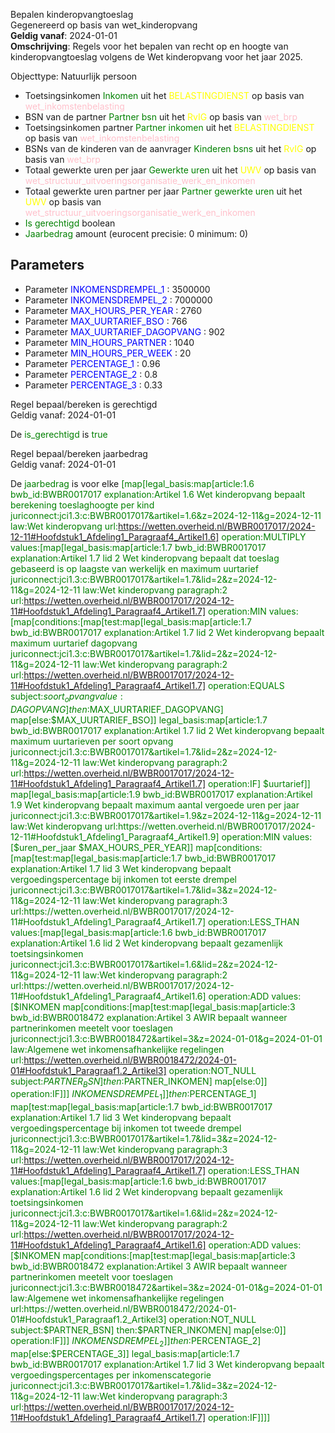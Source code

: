Bepalen kinderopvangtoeslag \
Gegenereerd op basis van wet_kinderopvang \
**Geldig vanaf**: 2024-01-01 \
**Omschrijving**: Regels voor het bepalen van recht op en hoogte van kinderopvangtoeslag volgens de Wet kinderopvang voor het jaar 2025.


Objecttype: Natuurlijk persoon
- Toetsingsinkomen <span style="color:green">Inkomen</span> uit het <span style="color:yellow"> BELASTINGDIENST </span> op basis van <span style="color:pink"> wet_inkomstenbelasting </span>
- BSN van de partner <span style="color:green">Partner bsn</span> uit het <span style="color:yellow"> RvIG </span> op basis van <span style="color:pink"> wet_brp </span>
- Toetsingsinkomen partner <span style="color:green">Partner inkomen</span> uit het <span style="color:yellow"> BELASTINGDIENST </span> op basis van <span style="color:pink"> wet_inkomstenbelasting </span>
- BSNs van de kinderen van de aanvrager <span style="color:green">Kinderen bsns</span> uit het <span style="color:yellow"> RvIG </span> op basis van <span style="color:pink"> wet_brp </span>
- Totaal gewerkte uren per jaar <span style="color:green">Gewerkte uren</span> uit het <span style="color:yellow"> UWV </span> op basis van <span style="color:pink"> wet_structuur_uitvoeringsorganisatie_werk_en_inkomen </span>
- Totaal gewerkte uren partner per jaar <span style="color:green">Partner gewerkte uren</span> uit het <span style="color:yellow"> UWV </span> op basis van <span style="color:pink"> wet_structuur_uitvoeringsorganisatie_werk_en_inkomen </span>
- <span style="color:green">Is gerechtigd</span> boolean
- <span style="color:green">Jaarbedrag</span> amount (eurocent precisie: 0 minimum: 0)

## Parameters ##
- Parameter <span style="color:blue">INKOMENSDREMPEL_1</span> : 3500000
- Parameter <span style="color:blue">INKOMENSDREMPEL_2</span> : 7000000
- Parameter <span style="color:blue">MAX_HOURS_PER_YEAR</span> : 2760
- Parameter <span style="color:blue">MAX_UURTARIEF_BSO</span> : 766
- Parameter <span style="color:blue">MAX_UURTARIEF_DAGOPVANG</span> : 902
- Parameter <span style="color:blue">MIN_HOURS_PARTNER</span> : 1040
- Parameter <span style="color:blue">MIN_HOURS_PER_WEEK</span> : 20
- Parameter <span style="color:blue">PERCENTAGE_1</span> : 0.96
- Parameter <span style="color:blue">PERCENTAGE_2</span> : 0.8
- Parameter <span style="color:blue">PERCENTAGE_3</span> : 0.33


Regel bepaal/bereken is gerechtigd \
Geldig vanaf: 2024-01-01

De <span style="color: green">is_gerechtigd</span> is
<span style="color:green">true</span>


Regel bepaal/bereken jaarbedrag \
Geldig vanaf: 2024-01-01

De <span style="color: green">jaarbedrag</span> is
voor elke <span style="color:green">[map[legal_basis:map[article:1.6 bwb_id:BWBR0017017 explanation:Artikel 1.6 Wet kinderopvang bepaalt berekening toeslaghoogte per kind juriconnect:jci1.3:c:BWBR0017017&artikel=1.6&z=2024-12-11&g=2024-12-11 law:Wet kinderopvang url:https://wetten.overheid.nl/BWBR0017017/2024-12-11#Hoofdstuk1_Afdeling1_Paragraaf4_Artikel1.6] operation:MULTIPLY values:[map[legal_basis:map[article:1.7 bwb_id:BWBR0017017 explanation:Artikel 1.7 lid 2 Wet kinderopvang bepaalt dat toeslag gebaseerd is op laagste van werkelijk en maximum uurtarief juriconnect:jci1.3:c:BWBR0017017&artikel=1.7&lid=2&z=2024-12-11&g=2024-12-11 law:Wet kinderopvang paragraph:2 url:https://wetten.overheid.nl/BWBR0017017/2024-12-11#Hoofdstuk1_Afdeling1_Paragraaf4_Artikel1.7] operation:MIN values:[map[conditions:[map[test:map[legal_basis:map[article:1.7 bwb_id:BWBR0017017 explanation:Artikel 1.7 lid 2 Wet kinderopvang bepaalt maximum uurtarief dagopvang juriconnect:jci1.3:c:BWBR0017017&artikel=1.7&lid=2&z=2024-12-11&g=2024-12-11 law:Wet kinderopvang paragraph:2 url:https://wetten.overheid.nl/BWBR0017017/2024-12-11#Hoofdstuk1_Afdeling1_Paragraaf4_Artikel1.7] operation:EQUALS subject:$soort_opvang value:DAGOPVANG] then:$MAX_UURTARIEF_DAGOPVANG] map[else:$MAX_UURTARIEF_BSO]] legal_basis:map[article:1.7 bwb_id:BWBR0017017 explanation:Artikel 1.7 lid 2 Wet kinderopvang bepaalt maximum uurtarieven per soort opvang juriconnect:jci1.3:c:BWBR0017017&artikel=1.7&lid=2&z=2024-12-11&g=2024-12-11 law:Wet kinderopvang paragraph:2 url:https://wetten.overheid.nl/BWBR0017017/2024-12-11#Hoofdstuk1_Afdeling1_Paragraaf4_Artikel1.7] operation:IF] $uurtarief]] map[legal_basis:map[article:1.9 bwb_id:BWBR0017017 explanation:Artikel 1.9 Wet kinderopvang bepaalt maximum aantal vergoede uren per jaar juriconnect:jci1.3:c:BWBR0017017&artikel=1.9&z=2024-12-11&g=2024-12-11 law:Wet kinderopvang url:https://wetten.overheid.nl/BWBR0017017/2024-12-11#Hoofdstuk1_Afdeling1_Paragraaf4_Artikel1.9] operation:MIN values:[$uren_per_jaar $MAX_HOURS_PER_YEAR]] map[conditions:[map[test:map[legal_basis:map[article:1.7 bwb_id:BWBR0017017 explanation:Artikel 1.7 lid 3 Wet kinderopvang bepaalt vergoedingspercentage bij inkomen tot eerste drempel juriconnect:jci1.3:c:BWBR0017017&artikel=1.7&lid=3&z=2024-12-11&g=2024-12-11 law:Wet kinderopvang paragraph:3 url:https://wetten.overheid.nl/BWBR0017017/2024-12-11#Hoofdstuk1_Afdeling1_Paragraaf4_Artikel1.7] operation:LESS_THAN values:[map[legal_basis:map[article:1.6 bwb_id:BWBR0017017 explanation:Artikel 1.6 lid 2 Wet kinderopvang bepaalt gezamenlijk toetsingsinkomen juriconnect:jci1.3:c:BWBR0017017&artikel=1.6&lid=2&z=2024-12-11&g=2024-12-11 law:Wet kinderopvang paragraph:2 url:https://wetten.overheid.nl/BWBR0017017/2024-12-11#Hoofdstuk1_Afdeling1_Paragraaf4_Artikel1.6] operation:ADD values:[$INKOMEN map[conditions:[map[test:map[legal_basis:map[article:3 bwb_id:BWBR0018472 explanation:Artikel 3 AWIR bepaalt wanneer partnerinkomen meetelt voor toeslagen juriconnect:jci1.3:c:BWBR0018472&artikel=3&z=2024-01-01&g=2024-01-01 law:Algemene wet inkomensafhankelijke regelingen url:https://wetten.overheid.nl/BWBR0018472/2024-01-01#Hoofdstuk1_Paragraaf1.2_Artikel3] operation:NOT_NULL subject:$PARTNER_BSN] then:$PARTNER_INKOMEN] map[else:0]] operation:IF]]] $INKOMENSDREMPEL_1]] then:$PERCENTAGE_1] map[test:map[legal_basis:map[article:1.7 bwb_id:BWBR0017017 explanation:Artikel 1.7 lid 3 Wet kinderopvang bepaalt vergoedingspercentage bij inkomen tot tweede drempel juriconnect:jci1.3:c:BWBR0017017&artikel=1.7&lid=3&z=2024-12-11&g=2024-12-11 law:Wet kinderopvang paragraph:3 url:https://wetten.overheid.nl/BWBR0017017/2024-12-11#Hoofdstuk1_Afdeling1_Paragraaf4_Artikel1.7] operation:LESS_THAN values:[map[legal_basis:map[article:1.6 bwb_id:BWBR0017017 explanation:Artikel 1.6 lid 2 Wet kinderopvang bepaalt gezamenlijk toetsingsinkomen juriconnect:jci1.3:c:BWBR0017017&artikel=1.6&lid=2&z=2024-12-11&g=2024-12-11 law:Wet kinderopvang paragraph:2 url:https://wetten.overheid.nl/BWBR0017017/2024-12-11#Hoofdstuk1_Afdeling1_Paragraaf4_Artikel1.6] operation:ADD values:[$INKOMEN map[conditions:[map[test:map[legal_basis:map[article:3 bwb_id:BWBR0018472 explanation:Artikel 3 AWIR bepaalt wanneer partnerinkomen meetelt voor toeslagen juriconnect:jci1.3:c:BWBR0018472&artikel=3&z=2024-01-01&g=2024-01-01 law:Algemene wet inkomensafhankelijke regelingen url:https://wetten.overheid.nl/BWBR0018472/2024-01-01#Hoofdstuk1_Paragraaf1.2_Artikel3] operation:NOT_NULL subject:$PARTNER_BSN] then:$PARTNER_INKOMEN] map[else:0]] operation:IF]]] $INKOMENSDREMPEL_2]] then:$PERCENTAGE_2] map[else:$PERCENTAGE_3]] legal_basis:map[article:1.7 bwb_id:BWBR0017017 explanation:Artikel 1.7 lid 3 Wet kinderopvang bepaalt vergoedingspercentages per inkomenscategorie juriconnect:jci1.3:c:BWBR0017017&artikel=1.7&lid=3&z=2024-12-11&g=2024-12-11 law:Wet kinderopvang paragraph:3 url:https://wetten.overheid.nl/BWBR0017017/2024-12-11#Hoofdstuk1_Afdeling1_Paragraaf4_Artikel1.7] operation:IF]]]]</span>
